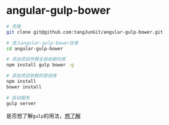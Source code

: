 # angular-gulp-bower

```bash
# 克隆
git clone git@github.com:tangJunGit/angular-gulp-bower.git

# 进入angular-gulp-bower目录
cd angular-gulp-bower

# 添加项目所需全局依赖的库
npm install gulp bower -g

# 添加项目依赖的其他库
npm install
bower install

# 启动服务
gulp server
```

是否想了解`gulp`的用法，[想了解](https://github.com/tangJunGit/gulp)

